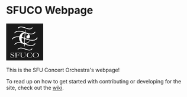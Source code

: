 # SFUCO Webpage
<img src="img/logo.png" width="100">

This is the SFU Concert Orchestra's webpage!

To read up on how to get started with contributing or developing for the site, check out the [wiki](https://github.com/sfuco/sfuco-site/wiki).

